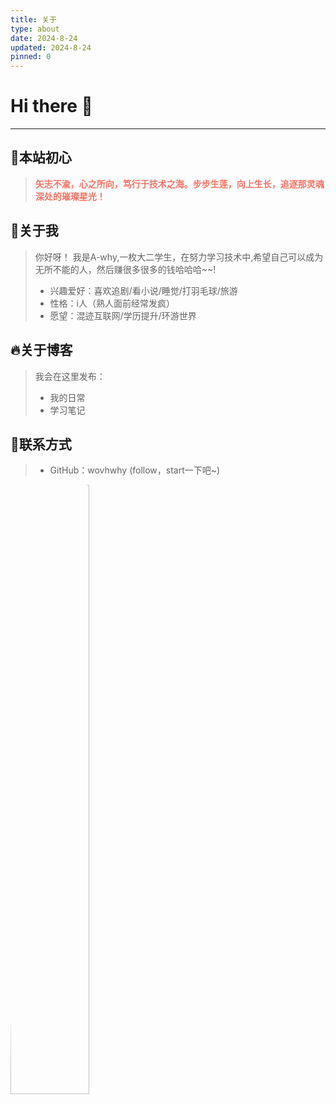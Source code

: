 ```yaml
---
title: 关于
type: about
date: 2024-8-24
updated: 2024-8-24
pinned: 0
---
```


# Hi there 👋

---

## 🩵本站初心

> <b style="color:#F47466;">矢志不渝，心之所向，笃行于技术之海。步步生莲，向上生长，追逐那灵魂深处的璀璨星光！</b>

## 👧关于我

> 你好呀！
> 我是A-why,一枚大二学生，在努力学习技术中,希望自己可以成为无所不能的人，然后赚很多很多的钱哈哈哈~~!
>
> - 兴趣爱好：喜欢追剧/看小说/睡觉/打羽毛球/旅游
> - 性格：i人（熟人面前经常发疯）
> - 愿望：混迹互联网/学历提升/环游世界

## 🔥关于博客

> 我会在这里发布：
>
> - 我的日常
> - 学习笔记

## 📧联系方式

> - GitHub：wovhwhy (follow，start一下吧~)

<img src="https://krseoul.imgtbl.com/i/2024/08/24/66c9f4337e5d3.jpg" alt="avatar" style="border-radius: 50%; width: 50%;">
